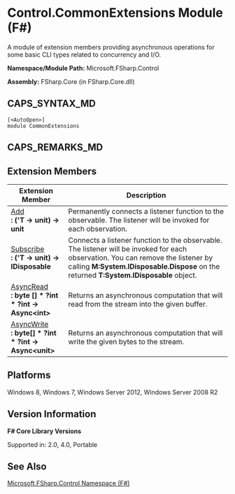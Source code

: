 # Control.CommonExtensions Module (F#)

A module of extension members providing asynchronous operations for some basic CLI types related to concurrency and I/O.

**Namespace/Module Path:** Microsoft.FSharp.Control

**Assembly:** FSharp.Core (in FSharp.Core.dll)


## CAPS_SYNTAX_MD

```
[<AutoOpen>]
module CommonExtensions
```

## CAPS_REMARKS_MD

## Extension Members


|Extension Member|Description|
|----------------|-----------|
|[Add](http://msdn.microsoft.com/en-us/library/cf21f284-ab78-4628-9585-090df11336c5)<br />**: ('T -&gt; unit) -&gt; unit**|Permanently connects a listener function to the observable. The listener will be invoked for each observation.|
|[Subscribe](http://msdn.microsoft.com/en-us/library/cf21f284-ab78-4628-9585-090df11336c5)<br />**: ('T -&gt; unit) -&gt; IDisposable**|Connects a listener function to the observable. The listener will be invoked for each observation. You can remove the listener by calling **M:System.IDisposable.Dispose** on the returned **T:System.IDisposable** object.|
|[AsyncRead](http://msdn.microsoft.com/en-us/library/85698aaa-bdda-47e6-abed-3730f59fda5e)<br />**: byte [] &#42; ?int &#42; ?int -&gt; Async&lt;int&gt;**|Returns an asynchronous computation that will read from the stream into the given buffer.|
|[AsyncWrite](http://msdn.microsoft.com/en-us/library/1b0a2751-e42a-47e1-bd27-020224adc618)<br />**: byte[] &#42; ?int &#42; ?int -&gt; Async&lt;unit&gt;**|Returns an asynchronous computation that will write the given bytes to the stream.|

## Platforms
Windows 8, Windows 7, Windows Server 2012, Windows Server 2008 R2


## Version Information
**F# Core Library Versions**

Supported in: 2.0, 4.0, Portable




## See Also
[Microsoft.FSharp.Control Namespace &#40;F&#35;&#41;](Microsoft.FSharp.Control+Namespace+%28F%23%29.md)

